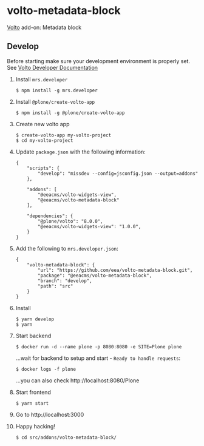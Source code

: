# volto-metadata-block

[Volto](https://github.com/plone/volto) add-on: Metadata block

## Develop

Before starting make sure your development environment is properly set. See [Volto Developer Documentation](https://docs.voltocms.com/getting-started/install/)

1.  Install `mrs.developer`

        $ npm install -g mrs.developer

1.  Install `@plone/create-volto-app`

        $ npm install -g @plone/create-volto-app

1.  Create new volto app

        $ create-volto-app my-volto-project
        $ cd my-volto-project

1.  Update `package.json` with the following information:

        {
            "scripts": {
                "develop": "missdev --config=jsconfig.json --output=addons"
            },

            "addons": [
                "@eeacms/volto-widgets-view",
                "@eeacms/volto-metadata-block"
            ],

            "dependencies": {
                "@plone/volto": "8.0.0",
                "@eeacms/volto-widgets-view": "1.0.0",
            }
        }

1.  Add the following to `mrs.developer.json`:

        {
            "volto-metadata-block": {
                "url": "https://github.com/eea/volto-metadata-block.git",
                "package": "@eeacms/volto-metadata-block",
                "branch": "develop",
                "path": "src"
            }
        }

1.  Install

        $ yarn develop
        $ yarn

1.  Start backend

        $ docker run -d --name plone -p 8080:8080 -e SITE=Plone plone

    ...wait for backend to setup and start - `Ready to handle requests`:

        $ docker logs -f plone

    ...you can also check http://localhost:8080/Plone

1.  Start frontend

        $ yarn start

1.  Go to http://localhost:3000

1.  Happy hacking!

        $ cd src/addons/volto-metadata-block/
